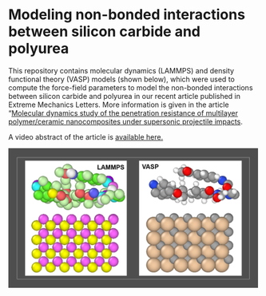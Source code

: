 # Modeling non-bonded interactions between silicon carbide and polyurea

This repository contains molecular dynamics (LAMMPS) and density functional theory (VASP) models (shown below), which were used to compute the force-field parameters to model the non-bonded interactions between silicon carbide and polyurea in our recent article published in Extreme Mechanics Letters. More information is given in the article “[Molecular dynamics study of the penetration resistance of multilayer polymer/ceramic nanocomposites under supersonic projectile impacts]( https://www.sciencedirect.com/science/article/pii/S2352431621000407). 

A video abstract of the article is [available here.]( https://youtu.be/YhSQJumrczM)


  <img src="Models.PNG" width="500">
